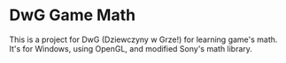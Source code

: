 # DwG Game Math
This is a project for DwG (Dziewczyny w Grze!) for learning game's math.
It's for Windows, using OpenGL, and modified Sony's math library.
